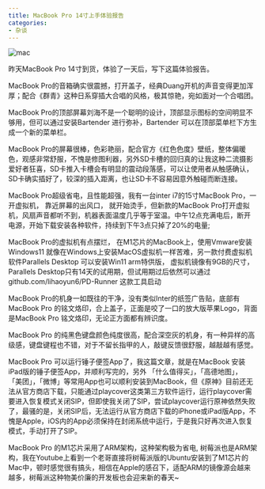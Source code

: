 ```yaml
---
title: MacBook Pro 14寸上手体验报告
categories:
- 杂谈
---
```






![mac](https://cdn.fangyuanxiaozhan.com/assets/1637765258633eHxwKhtD.jpeg)

昨天MacBook Pro 14寸到货，体验了一天后，写下这篇体验报告。

MacBook Pro的音箱确实很震撼，打开盖子，经典Duang开机的声音变得更加浑厚；配合《群青》这种日系穿插大合唱的风格，极其惊艳，宛如面对一个合唱团。

MacBook Pro的顶部屏幕刘海不是一个聪明的设计，顶部显示图标的空间明显不够用，但可以通过安装Bartender 进行弥补，Bartender 可以在顶部菜单栏下方生成一个新的菜单栏。

MacBook Pro的屏幕很棒，色彩艳丽，配合官方《红色色度》壁纸，整体偏暖色，观感非常舒服，不愧是修图利器，另外SD卡槽的回归真的让我这种二流摄影爱好者狂喜，SD卡推入卡槽会有明显的震动段落感，可以让使用者从触感确认，SD卡确实插好了，较深的插入距离，也让SD卡不容易因意外触碰而断连接。

MacBook Pro超级省电，且性能超强，我有一台inter i7的15寸MacBook Pro，一开虚拟机， 靠近屏幕的出风口， 就开始烫手，但新款的MacBook Pro打开虚拟机，风扇声音都听不到，机器表面温度几乎等于室温。中午12点充满电后，断开电源，开始下载安装各种软件，持续到下午3点只掉了20%的电量; 

MacBook Pro的虚拟机有点摆烂， 在M1芯片的MacBook上，使用Vmware安装Windows11 就像在Windows上安装MacOS虚拟机一样苦难，另一款付费虚拟机软件Parallels Desktop 可以安装Win11 arm特供版， 虚拟机镜像有9GB的尺寸，Parallels Desktop只有14天的试用期，但试用期过后依然可以通过 github.com/lihaoyun6/PD-Runner 这款工具启动

MacBook Pro的机身一如既往的干净，没有类似Inter的纸签广告贴，底部有MacBook Pro 的铭文烙印，合上盖子，正面是咬了一口的放大版苹果Logo，背面是MacBook Pro 铭文烙印，无论正方面都有辨识度。

MacBook Pro 的纯黑色键盘颜色纯度很高，配合深空灰的机身，有一种异样的高级感，键盘键程也不错，对于不留长指甲的人，敲键反馈很舒服，越敲越有感觉。

MacBook Pro 可以运行锤子便签App了，我这篇文章，就是在MacBook
安装iPad版的锤子便签App，并顺利写完的，另外 「什么值得买」，「高德地图」， 「美团」，「微博」等常用App也可以顺利安装到MacBook，但《原神》目前还无法从官方商店下载，只能通过playcover这类第三方软件运行，运行playcover需要进入恢复模式关闭SIP，但即使我关闭了SIP，尝试playcover运行原神依然失败了，最骚的是，关闭SIP后，无法运行从官方商店下载的iPhone或iPad版App，不愧是Apple，iOS内的App必须保持在封闭系统中运行，于是我只好再次进入恢复模式，手动打开了SIP。


MacBook Pro 的M1芯片采用了ARM架构，这种架构极为省电, 树莓派也是ARM架构，我在Youtube上看到一个老哥直接将树莓派版的Ubuntu安装到了M1芯片的Mac中，顿时感觉很有搞头，相信在Apple的感召下，适配ARM的镜像源会越来越多，树莓派这种物美价廉的开发板也会迎来新的春天~





